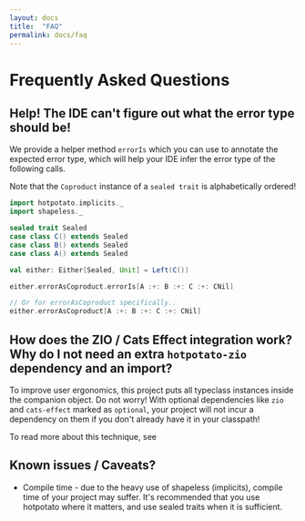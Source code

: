 ```yaml
---
layout: docs
title:  "FAQ"
permalink: docs/faq
---
```


# Frequently Asked Questions

## Help! The IDE can't figure out what the error type should be!

We provide a helper method `errorIs` which you can use to annotate
the expected error type, which will help your IDE infer the error type of the
following calls.

Note that the `Coproduct` instance of a `sealed trait` is alphabetically ordered!
```scala mdoc:invisible
import hotpotato.implicits._
import shapeless._
```

```scala mdoc:silent
sealed trait Sealed
case class C() extends Sealed
case class B() extends Sealed
case class A() extends Sealed
```
```scala mdoc
val either: Either[Sealed, Unit] = Left(C())

either.errorAsCoproduct.errorIs[A :+: B :+: C :+: CNil]

// Or for errorAsCoproduct specifically..
either.errorAsCoproduct[A :+: B :+: C :+: CNil]
```

## How does the ZIO / Cats Effect integration work? Why do I not need an extra `hotpotato-zio` dependency and an import?

To improve user ergonomics, this project puts all typeclass instances inside the companion object.
Do not worry! With optional dependencies like `zio` and `cats-effect` marked as `optional`, your project will not
incur a dependency on them if you don't already have it in your classpath!

To read more about this technique, see 

## Known issues / Caveats?

* Compile time - due to the heavy use of shapeless (implicits), compile time of your project may suffer.
  It's recommended that you use hotpotato where it matters, and use sealed traits when it is sufficient.
